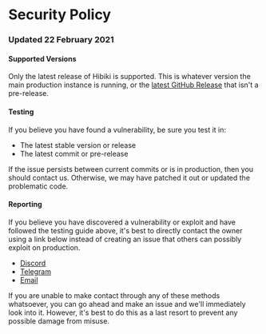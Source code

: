 # Security Policy

### Updated 22 February 2021

#### Supported Versions

Only the latest release of Hibiki is supported. This is whatever version the main production instance is running, or the [latest GitHub Release][1] that isn't a pre-release.

#### Testing

If you believe you have found a vulnerability, be sure you test it in:

- The latest stable version or release
- The latest commit or pre-release

If the issue persists between current commits or is in production, then you should contact us. Otherwise, we may have patched it out or updated the problematic code.

#### Reporting

If you believe you have discovered a vulnerability or exploit and have followed the testing guide above, it's best to directly contact the owner using a link below instead of creating an issue that others can possibly exploit on production.

- [Discord][2]
- [Telegram][3]
- [Email][4]

If you are unable to make contact through any of these methods whatsoever, you can go ahead and make an issue and we'll immediately look into it. However, it's best to do this as a last resort to prevent any possible damage from misuse.

[1]: https://github.com/smolespi/hibiki/releases/latest "Releases"
[2]: https://discord.gg/gZEj4sM "Discord"
[3]: https://t.me/smolespi "Telegram"
[4]: mailto:espi@riseup.net "Email"

